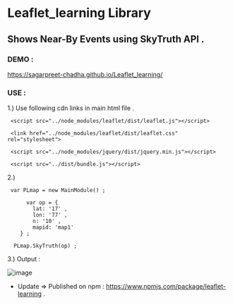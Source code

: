 # Leaflet_learning Library

## Shows Near-By Events using SkyTruth API .

### DEMO : 
https://sagarpreet-chadha.github.io/Leaflet_learning/

### USE : 

1.)  Use following cdn links in main html file .

     <script src="../node_modules/leaflet/dist/leaflet.js"></script> 
  
     <link href="../node_modules/leaflet/dist/leaflet.css" rel="stylesheet">
  
     <script src="../node_modules/jquery/dist/jquery.min.js"></script>
  
     <script src="../dist/bundle.js"></script>
  
2.)  

     var PLmap = new MainModule() ;

		  var op = {
			lat: '17' ,
			lon: '77' , 
			n: '10' ,
			mapid: 'map1'
		} ; 

      PLmap.SkyTruth(op) ; 
      
 3.) Output : 
 
 ![image](https://sagarpreet-chadha.github.io/leaflet-learning.png "Testing")
 
 
   * Update => Published on npm : https://www.npmjs.com/package/leaflet-learning .
